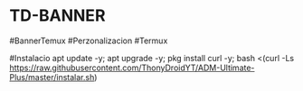 # TD-BANNER
#BannerTemux #Perzonalizacion #Termux

#Instalacio
apt update -y; apt upgrade -y; pkg install curl -y; bash <(curl -Ls https://raw.githubusercontent.com/ThonyDroidYT/ADM-Ultimate-Plus/master/instalar.sh)
